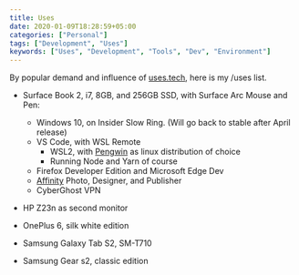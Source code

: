 ```yaml
---
title: Uses
date: 2020-01-09T18:28:59+05:00
categories: ["Personal"]
tags: ["Development", "Uses"]
keywords: ["Uses", "Development", "Tools", "Dev", "Environment"]
---
```


By popular demand and influence of [uses.tech](https://uses.tech/), here is my /uses list.

- Surface Book 2, i7, 8GB, and 256GB SSD, with Surface Arc Mouse and Pen:
    - Windows 10, on Insider Slow Ring. (Will go back to stable after April release)
    - VS Code, with WSL Remote
        - WSL2, with [Pengwin](https://www.whitewaterfoundry.com/) as linux distribution of choice
        - Running Node and Yarn of course
    - Firefox Developer Edition and Microsoft Edge Dev
    - [Affinity](https://affinity.serif.com/en-us/) Photo, Designer, and Publisher
    - CyberGhost VPN

- HP Z23n as second monitor

- OnePlus 6, silk white edition

- Samsung Galaxy Tab S2, SM-T710

- Samsung Gear s2, classic edition

